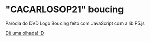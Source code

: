 # "CACARLOSOP21" boucing

Paródia do DVD Logo Boucing feito com JavaScript com a lib P5.js

[Dê uma olhada! :D](https://j-hrq.github.io/cacarlosop21-boucing/)
